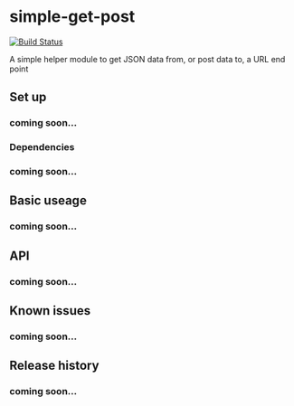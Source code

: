 # simple-get-post

[![Build Status](https://travis-ci.org/davidcole1977/simple-get-post.svg)](https://travis-ci.org/davidcole1977/simple-get-post)

A simple helper module to get JSON data from, or post data to, a URL end point

## Set up

### coming soon...

### Dependencies

### coming soon...

## Basic useage

### coming soon...

## API

### coming soon...

## Known issues

### coming soon...

## Release history

### coming soon...